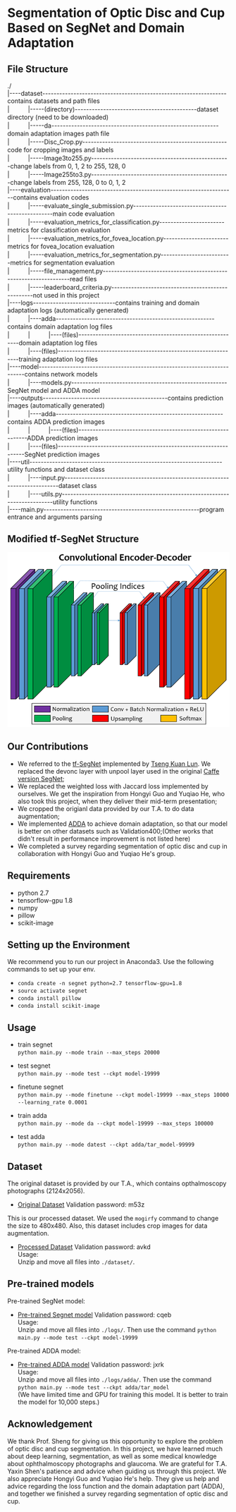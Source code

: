 # Segmentation of Optic Disc and Cup Based on SegNet and Domain Adaptation
## File Structure
./  
|----dataset-----------------------------------------------------------------contains datasets and path files  
|　　　|-----(directory)-------------------------------------------dataset directory (need to be downloaded)  
|　　　|-----da-----------------------------------------------------------domain adaptation images path file  
|　　　|-----Disc_Crop.py---------------------------------------------------code for cropping images and labels  
|　　　|-----Image3to255.py-------------------------------------------------change labels from 0, 1, 2 to 255, 128, 0  
|　　　|-----Image255to3.py-------------------------------------------------change labels from 255, 128, 0 to 0, 1, 2   
|----evaluation-----------------------------------------------------------------contains evaluation codes     
|　　　|-----evaluate_single_submission.py-------------------------------------------------main code evaluation  
|　　　|-----evaluation_metrics_for_classification.py-----------------------metrics for classification evaluation  
|　　　|-----evaluation_metrics_for_fovea_location.py-----------------------metrics for fovea_location evaluation   
|　　　|-----evaluation_metrics_for_segmentation.py-------------------------metrics for segmentation evaluation   
|　　　|-----file_management.py------------------------------------------------------------------read files  
|　　　|-----leaderboard_criteria.py--------------------------------------------------not used in this project   
|----logs-----------------------------contains training and domain adaptation logs (automatically generated)  
|　　　|----adda--------------------------------------------------------contains domain adaptation log files  
|　　　|　　　|----(files)---------------------------------------------------------domain adaptation log files  
|　　　|----(files)----------------------------------------------------------------training adaptation log files  
|----model-------------------------------------------------------------------------contains network models  
|　　　|----models.py-------------------------------------------------------SegNet model and ADDA model  
|----outputs--------------------------------------------contains prediction images (automatically generated)  
|　　　|----adda-----------------------------------------------------------contains ADDA prediction images  
|　　　|　　　|----(files)------------------------------------------------------------ADDA prediction images  
|　　　|----(files)------------------------------------------------------------------SegNet prediction images  
|----util--------------------------------------------------------------------utility functions and dataset class  
|　　　|----input.py----------------------------------------------------------------------------dataset class  
|　　　|----utils.py---------------------------------------------------------------------------utility functions  
|----main.py-------------------------------------------------------program entrance and arguments parsing

## Modified tf-SegNet Structure
![alt text](/SegNet_modified.png "Title")

## Our Contributions
* We referred to the [tf-SegNet](https://github.com/tkuanlun350/Tensorflow-SegNet "Title") implemented by [Tseng Kuan Lun](https://github.com/tkuanlun350 "title"). We replaced the devonc layer with unpool layer used in the original [Caffe version SegNet](https://github.com/alexgkendall/caffe-segnet "Title");
* We replaced the weighted loss with Jaccard loss implemented by ourselves. We get the inspiration from Hongyi Guo and Yuqiao He, who also took this project, when they deliver their mid-term presentation;
* We cropped the origianl data provided by our T.A. to do data augmentation;
* We implemented [ADDA](http://openaccess.thecvf.com/content_cvpr_2017/papers/Tzeng_Adversarial_Discriminative_Domain_CVPR_2017_paper.pdf "Title") to achieve domain adaptation, so that our model is better on other datasets such as Validation400;(Other works that didn't result in performance improvement is not listed here)
* We completed a survey regarding segmentation of optic disc and cup in collaboration with Hongyi Guo and Yuqiao He's group.

## Requirements
* python 2.7
* tensorflow-gpu 1.8
* numpy
* pillow
* scikit-image

## Setting up the Environment
We recommend you to run our project in Anaconda3. Use the following commands to set up your env.
- `conda create -n segnet python=2.7 tensorflow-gpu=1.8`
- `source activate segnet`
- `conda install pillow`
- `conda install scikit-image`


## Usage
- train segnet  
`python main.py --mode train --max_steps 20000`

- test segnet  
`python main.py --mode test --ckpt model-19999`

- finetune segnet  
`python main.py --mode finetune --ckpt model-19999 --max_steps 10000 --learning_rate 0.0001`

- train adda  
`python main.py --mode da --ckpt model-19999 --max_steps 100000`

- test adda  
`python main.py --mode datest --ckpt adda/tar_model-99999`

## Dataset
The original dataset is provided by our T.A., which contains opthalmoscopy photographs (2124x2056).  
- [Original Dataset](https://pan.baidu.com/share/init?surl=AIhsyDsmYeg84izrMR0eNQ "Title") Validation password: m53z  

This is our processed dataset. We used the `mogirfy` command to change the size to 480x480. Also, this dataset includes crop images for data augmentation. 
- [Processed Dataset](https://pan.baidu.com/s/15B40Q4Qz5se3yV12UiLJbw "Title") Validation password: avkd  
Usage:  
Unzip and move all files into `./dataset/`.  

## Pre-trained models
Pre-trained SegNet model:
- [Pre-trained Segnet model](https://pan.baidu.com/s/16WHkvr4wdll6sT3Sc_A7_g "Title") Validation password: cqeb  
Usage:  
Unzip and move all files into `./logs/`. Then use the command `python main.py --mode test --ckpt model-19999`  

Pre-trained ADDA model:
- [Pre-trained ADDA model](https://pan.baidu.com/s/14zbOAE1K891YPyofYy0-Rw "Title") Validation password: jxrk  
Usage:  
Unzip and move all files into `./logs/adda/`. Then use the command `python main.py --mode test --ckpt adda/tar_model`  
(We have limited time and GPU for training this model. It is better to train the model for 10,000 steps.)

## Acknowledgement
We thank Prof. Sheng for giving us this opportunity to explore the problem of optic disc and cup segmentation. In this project, we have learned much about deep learning, segmentation, as well as some medical knowledge about ophthalmoscopy photographs and glaucoma. We are grateful for T.A. Yaxin Shen's patience and advice when guiding us through this project. We also appreciate Hongyi Guo and Yuqiao He's help. They give us help and advice regarding the loss function and the domain adaptation part (ADDA), and together we finished a survey regarding segmentation of optic disc and cup.
